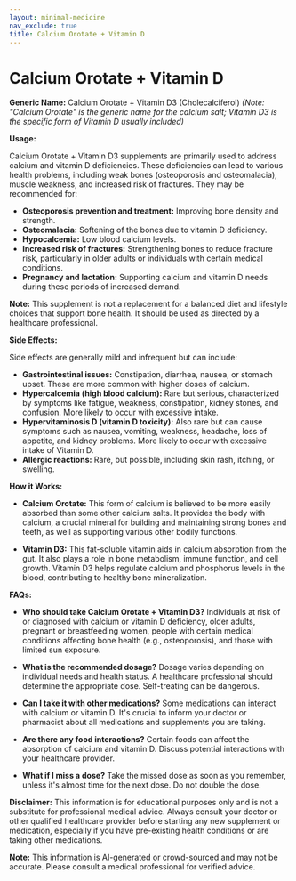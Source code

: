 ```yaml
---
layout: minimal-medicine
nav_exclude: true
title: Calcium Orotate + Vitamin D
---
```


# Calcium Orotate + Vitamin D

**Generic Name:** Calcium Orotate + Vitamin D3 (Cholecalciferol)  *(Note:  "Calcium Orotate" is the generic name for the calcium salt; Vitamin D3 is the specific form of Vitamin D usually included)*

**Usage:**

Calcium Orotate + Vitamin D3 supplements are primarily used to address calcium and vitamin D deficiencies.  These deficiencies can lead to various health problems, including weak bones (osteoporosis and osteomalacia), muscle weakness, and increased risk of fractures.  They may be recommended for:

* **Osteoporosis prevention and treatment:**  Improving bone density and strength.
* **Osteomalacia:** Softening of the bones due to vitamin D deficiency.
* **Hypocalcemia:** Low blood calcium levels.
* **Increased risk of fractures:**  Strengthening bones to reduce fracture risk, particularly in older adults or individuals with certain medical conditions.
* **Pregnancy and lactation:** Supporting calcium and vitamin D needs during these periods of increased demand.

**Note:**  This supplement is not a replacement for a balanced diet and lifestyle choices that support bone health.  It should be used as directed by a healthcare professional.


**Side Effects:**

Side effects are generally mild and infrequent but can include:

* **Gastrointestinal issues:** Constipation, diarrhea, nausea, or stomach upset.  These are more common with higher doses of calcium.
* **Hypercalcemia (high blood calcium):**  Rare but serious, characterized by symptoms like fatigue, weakness, constipation, kidney stones, and confusion.  More likely to occur with excessive intake.
* **Hypervitaminosis D (vitamin D toxicity):**  Also rare but can cause symptoms such as nausea, vomiting, weakness, headache, loss of appetite, and kidney problems.  More likely to occur with excessive intake of Vitamin D.
* **Allergic reactions:**  Rare, but possible, including skin rash, itching, or swelling.


**How it Works:**

* **Calcium Orotate:**  This form of calcium is believed to be more easily absorbed than some other calcium salts. It provides the body with calcium, a crucial mineral for building and maintaining strong bones and teeth, as well as supporting various other bodily functions.

* **Vitamin D3:**  This fat-soluble vitamin aids in calcium absorption from the gut.  It also plays a role in bone metabolism, immune function, and cell growth. Vitamin D3 helps regulate calcium and phosphorus levels in the blood, contributing to healthy bone mineralization.


**FAQs:**

* **Who should take Calcium Orotate + Vitamin D3?** Individuals at risk of or diagnosed with calcium or vitamin D deficiency, older adults, pregnant or breastfeeding women, people with certain medical conditions affecting bone health (e.g., osteoporosis), and those with limited sun exposure.

* **What is the recommended dosage?** Dosage varies depending on individual needs and health status. A healthcare professional should determine the appropriate dose.  Self-treating can be dangerous.

* **Can I take it with other medications?**  Some medications can interact with calcium or vitamin D.  It's crucial to inform your doctor or pharmacist about all medications and supplements you are taking.

* **Are there any food interactions?**  Certain foods can affect the absorption of calcium and vitamin D.  Discuss potential interactions with your healthcare provider.

* **What if I miss a dose?** Take the missed dose as soon as you remember, unless it's almost time for the next dose. Do not double the dose.


**Disclaimer:** This information is for educational purposes only and is not a substitute for professional medical advice. Always consult your doctor or other qualified healthcare provider before starting any new supplement or medication, especially if you have pre-existing health conditions or are taking other medications.


**Note:** This information is AI-generated or crowd-sourced and may not be accurate. Please consult a medical professional for verified advice.